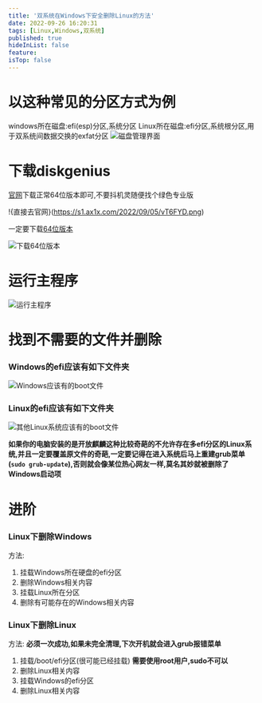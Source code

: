 ```yaml
---
title: '双系统在Windows下安全删除Linux的方法'
date: 2022-09-26 16:20:31
tags: [Linux,Windows,双系统]
published: true
hideInList: false
feature: 
isTop: false
---
```


# 以这种常见的分区方式为例
windows所在磁盘:efi(esp)分区,系统分区
Linux所在磁盘:efi分区,系统根分区,用于双系统间数据交换的exfat分区
![磁盘管理界面](https://s1.ax1x.com/2022/09/05/vT6pex.png)
# 下载diskgenius

[官网](https://www.diskgenius.cn/)下载正常64位版本即可,不要抖机灵随便找个绿色专业版

!{直接去官网}(https://s1.ax1x.com/2022/09/05/vT6FYD.png)

一定要下载[64位版本](https://download.eassos.cn/DG5451412_x64.zip)

![下载64位版本](https://s1.ax1x.com/2022/09/05/vT6iFO.png)

#  运行主程序

![运行主程序](https://s1.ax1x.com/2022/09/05/vT69w6.png)

# 找到不需要的文件并删除

### Windows的efi应该有如下文件夹

![Windows应该有的boot文件](https://s1.ax1x.com/2022/09/05/vT6kfe.png)

### Linux的efi应该有如下文件夹

![其他Linux系统应该有的boot文件](https://s1.ax1x.com/2022/09/05/vT6CTK.png)

**如果你的电脑安装的是开放麒麟这种比较奇葩的不允许存在多efi分区的Linux系统,并且一定要覆盖原文件的奇葩,一定要记得在进入系统后马上重建grub菜单(`sudo grub-update`),否则就会像某位热心网友一样,莫名其妙就被删除了Windows启动项**

# 进阶

### Linux下删除Windows

方法:
1. 挂载Windows所在硬盘的efi分区
2. 删除Windows相关内容
3. 挂载Linux所在分区
4. 删除有可能存在的Windows相关内容

### Linux下删除Linux

方法:
**必须一次成功,如果未完全清理,下次开机就会进入grub报错菜单**
1. 挂载/boot/efi分区(很可能已经挂载) **需要使用root用户,sudo不可以**
2. 删除Linux相关内容
3. 挂载Windows的efi分区
4. 删除Linux相关内容